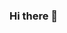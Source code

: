 ### Hi there 👋

<!--
**budaLi/budaLi** is a ✨ _special_ ✨ repository because its `README.md` (this file) appears on your GitHub profile.
![image](https://github.com/budaLi/budaLi/blob/master/image.png)
Here are some ideas to get you started:

- 🔭 I’m currently working on ...
- 🌱 I’m currently learning ...
- 👯 I’m looking to collaborate on ...
- 🤔 I’m looking for help with ...
- 💬 Ask me about ...
- 📫 How to reach me: ...
- 😄 Pronouns: ...
- ⚡ Fun fact: ...
-->
